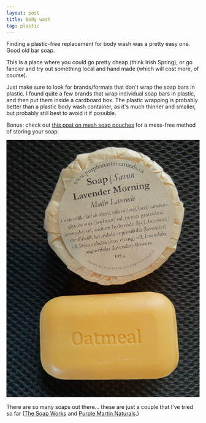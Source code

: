```yaml
---
layout: post
title: Body wash
tag: plastic
---
```


Finding a plastic-free replacement for body wash was a pretty easy one. Good old bar soap.

This is a place where you could go pretty cheap (think Irish Spring), or go fancier and try out something local and hand made (which will cost more, of course).

Just make sure to look for brands/formats that don't wrap the soap bars in plastic. I found quite a few brands that wrap individual soap bars in plastic, and then put them inside a cardboard box. The plastic wrapping is probably better than a plastic body wash container, as it's much thinner and smaller, but probably still best to avoid it if possible.

Bonus: check out [this post on mesh soap pouches](Shower-puff) for a mess-free method of storing your soap.

![Some bars of soap](../images/soap-bars.jpg)

There are so many soaps out there... these are just a couple that I've tried so far ([The Soap Works](https://puresoapworks.com/) and [Purple Martin Naturals](https://www.purplemartinnaturals.ca/).)
